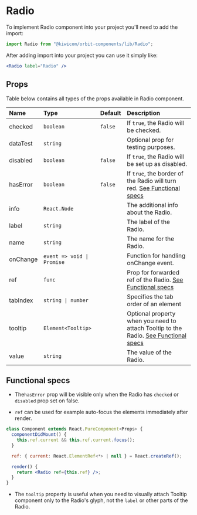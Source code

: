 # Radio

To implement Radio component into your project you'll need to add the import:

```jsx
import Radio from "@kiwicom/orbit-components/lib/Radio";
```

After adding import into your project you can use it simply like:

```jsx
<Radio label="Radio" />
```

## Props

Table below contains all types of the props available in Radio component.

| Name     | Type                       | Default | Description                                                                                               |
| :------- | :------------------------- | :------ | :-------------------------------------------------------------------------------------------------------- |
| checked  | `boolean`                  | `false` | If `true`, the Radio will be checked.                                                                     |
| dataTest | `string`                   |         | Optional prop for testing purposes.                                                                       |
| disabled | `boolean`                  | `false` | If `true`, the Radio will be set up as disabled.                                                          |
| hasError | `boolean`                  | `false` | If `true`, the border of the Radio will turn red. [See Functional specs](#functional-specs)               |
| info     | `React.Node`               |         | The additional info about the Radio.                                                                      |
| label    | `string`                   |         | The label of the Radio.                                                                                   |
| name     | `string`                   |         | The name for the Radio.                                                                                   |
| onChange | `event => void \| Promise` |         | Function for handling onChange event.                                                                     |
| ref      | `func`                     |         | Prop for forwarded ref of the Radio. [See Functional specs](#functional-specs)                            |
| tabIndex | `string \| number`         |         | Specifies the tab order of an element                                                                     |
| tooltip  | `Element<Tooltip>`         |         | Optional property when you need to attach Tooltip to the Radio. [See Functional specs](#functional-specs) |
| value    | `string`                   |         | The value of the Radio.                                                                                   |

## Functional specs

- The`hasError` prop will be visible only when the Radio has `checked` or `disabled` prop set on false.

- `ref` can be used for example auto-focus the elements immediately after render.

```jsx
class Component extends React.PureComponent<Props> {
  componentDidMount() {
    this.ref.current && this.ref.current.focus();
  }

  ref: { current: React.ElementRef<*> | null } = React.createRef();

  render() {
    return <Radio ref={this.ref} />;
  }
}
```

- The `tooltip` property is useful when you need to visually attach Tooltip component only to the Radio's glyph, not the `label` or other parts of the Radio.
